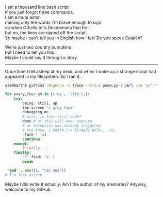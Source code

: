 I am a thousand line bash script  
if you just forgot three commands.  
I am a mute actor  
miming only the words I'm brave enough to sign  
so when Othello tells Desdemona that he -  
but no, the lines are ripped off the script.  
So maybe I can't tell you in English how I feel
Do you speak Catalán?

We're just two country bumpkins  
but I need to tell you this.  
Maybe I could say it through a story  

---

Once time I fell asleep at my desk, and when I woke up a strange script had appeared in my filesystem. So I ran it...

```bash
ale@earth$ python3 -Wignore -m trace --trace poem.py | perl -pe 's/^.*?://' | sed '1d;$d'
```
```python
for every,four_am in (('my', 'life'),):
    try:
        being; still; up
        the-screen-'s grey face'
        debugging.me
        # wait, is this still code?
        None # of this will even execute
        # an exception was already triggered
        # You know, I think I'm already asle... no,
        ~fuck * ~it
        continue
    except:
        f'inally...'
    finally:
        "I".find( 'a' )
        break

''and'', any((1, "can see"))
# I'm fast asleep
```

Maybe I did write it actually. Am I the author of my memories? Anyway, welcome to my GitHub.
